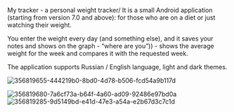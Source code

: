 My tracker - a personal weight tracker/
It is a small Android application (starting from version 7.0 and above): for those who are on a diet or just watching their weight. 


You enter the weight every day (and something else), and it saves your notes and shows on the graph - “where are you”)) - shows the average weight for the week and compares it with the requested week.


The application supports Russian / English language, light and dark themes.

![356819655-444219b0-8bd0-4d78-b506-fcd54a9b117d](https://github.com/user-attachments/assets/c58c8781-32ab-45ef-9633-e79618ea5d52)

![356819680-7a6cf73a-b64f-4a60-ad09-92486e97bd0a](https://github.com/user-attachments/assets/2b0b6498-758c-4b44-9e9b-6305c3e749e6)
![356819285-9d5149bd-e41d-47e3-a54a-e2b67d3c7c1d](https://github.com/user-attachments/assets/0b4d7c09-abc1-4b02-ba3e-8a10b8186261)
